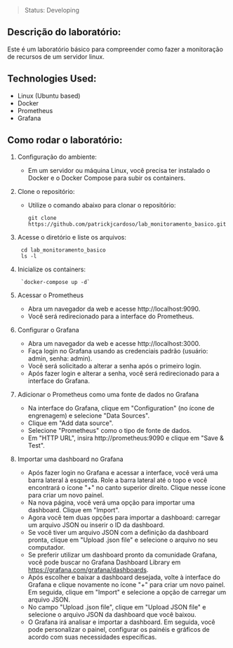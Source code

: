 > Status: Developing 


## Descrição do laboratório:

Este é um laboratório básico para compreender como fazer a monitoração de recursos de um servidor linux.


## Technologies Used:

* Linux (Ubuntu based)
* Docker
* Prometheus
* Grafana


## Como rodar o laboratório:

1. Configuração do ambiente:

   * Em um servidor ou máquina Linux, você precisa ter instalado o Docker e o Docker Compose para subir os containers.

2. Clone o repositório:

    * Utilize o comando abaixo para clonar o repositório:
  
        `git clone https://github.com/patrickjcardoso/lab_monitoramento_basico.git`

3. Acesse o diretório e liste os arquivos:

        cd lab_monitoramento_basico
        ls -l

4. Inicialize os containers:

        `docker-compose up -d`

5. Acessar o Prometheus

    * Abra um navegador da web e acesse http://localhost:9090.
    * Você será redirecionado para a interface do Prometheus.

6. Configurar o Grafana

   * Abra um navegador da web e acesse http://localhost:3000.
   * Faça login no Grafana usando as credenciais padrão (usuário: admin, senha: admin).
   * Você será solicitado a alterar a senha após o primeiro login.
   * Após fazer login e alterar a senha, você será redirecionado para a interface do Grafana.

7. Adicionar o Prometheus como uma fonte de dados no Grafana

   * Na interface do Grafana, clique em "Configuration" (no ícone de engrenagem) e selecione "Data Sources".
   * Clique em "Add data source".
   * Selecione "Prometheus" como o tipo de fonte de dados.
   * Em "HTTP URL", insira http://prometheus:9090 e clique em "Save & Test".

8. Importar uma dashboard no Grafana

   * Após fazer login no Grafana e acessar a interface, você verá uma barra lateral à esquerda. Role a barra lateral até o topo e você encontrará o ícone "+" no canto superior direito. Clique nesse ícone para criar um novo painel.
   * Na nova página, você verá uma opção para importar uma dashboard. Clique em "Import".
   * Agora você tem duas opções para importar a dashboard: carregar um arquivo JSON ou inserir o ID da dashboard.
   * Se você tiver um arquivo JSON com a definição da dashboard pronta, clique em "Upload .json file" e selecione o arquivo no seu computador.
   * Se preferir utilizar um dashboard pronto da comunidade Grafana, você pode buscar no Grafana Dashboard Library em https://grafana.com/grafana/dashboards.
   * Após escolher e baixar a dashboard desejada, volte à interface do Grafana e clique novamente no ícone "+" para criar um novo painel. Em seguida, clique em "Import" e selecione a opção de carregar um arquivo JSON.
   * No campo "Upload .json file", clique em "Upload JSON file" e selecione o arquivo JSON da dashboard que você baixou.
   * O Grafana irá analisar e importar a dashboard. Em seguida, você pode personalizar o painel, configurar os painéis e gráficos de acordo com suas necessidades específicas. 